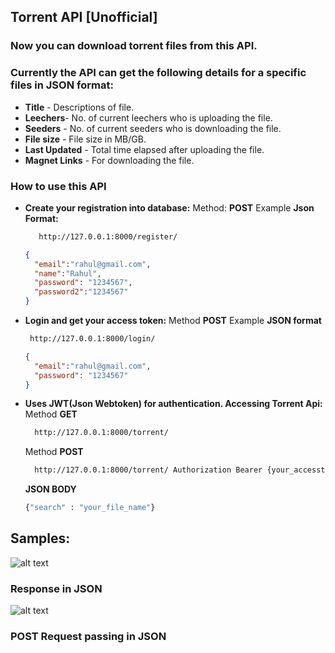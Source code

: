 ## Torrent API [Unofficial]
### Now you can download torrent files from this API. 


### Currently the API can get the following details for a specific files in JSON format:
* **Title** - Descriptions of file. 
* **Leechers**- No. of current leechers who is uploading the file. 
* **Seeders** - No. of current seeders who is downloading the file.
* **File size** - File size in MB/GB.
* **Last Updated** - Total time elapsed after uploading the file. 
* **Magnet Links** -  For downloading the file.


### How to use this API
* **Create your registration into database:**
  Method: **POST**
  Example **Json Format:**

   ```sh 
      http://127.0.0.1:8000/register/ 
    ```

  ```json 
  {
    "email":"rahul@gmail.com",
    "name":"Rahul",
    "password": "1234567",
    "password2":"1234567"
  }
    ```

* **Login and get your access token:**
    Method **POST**
    Example **JSON format**

     ```sh 
      http://127.0.0.1:8000/login/ 
    ```

  ```json 
  {
    "email":"rahul@gmail.com",
    "password": "1234567"
  }
    ```

* **Uses JWT(Json Webtoken) for authentication. Accessing Torrent Api:** 
    Method **GET** 
    ```sh 
      http://127.0.0.1:8000/torrent/ 
    ```
    Method **POST** 
    ```sh 
      http://127.0.0.1:8000/torrent/ Authorization Bearer {your_accesstoken} 
    ```
    **JSON BODY** 
    ```sh 
    {"search" : "your_file_name"}
    ```

## Samples:

![alt text](https://github.com/PeeusD/TorrentApi/blob/main/gitpic/Capture2.PNG) <br>
### Response in JSON
![alt text](https://github.com/PeeusD/TorrentApi/blob/main/gitpic/Capture3.png) <br>
### POST Request passing in JSON
